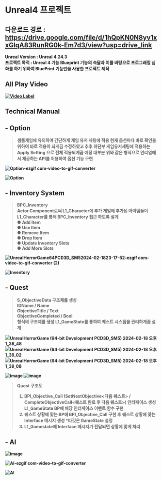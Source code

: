 # Unreal4 프로젝트

## 다운로드 경로 : https://drive.google.com/file/d/1hQpKN0N8yv1xxGIqA83RunRG0k-Em7d3/view?usp=drive_link

<strong>Unreal Version : Unreal 4.24.3<br/> 
<strong>프로젝트 목적 : Unreal 4 기능 Blueprint 기능의 숙달과 이를 바탕으로 프로그래밍 심화를 하기 위하여 BluePrint 기능만을 사용한 프로젝트 제작

## All Play Video
[![Video Label](http://img.youtube.com/vi/7PDlvy-wnq0/0.jpg)](https://youtu.be/7PDlvy-wnq0)

## Technical Manual

## - Option 

> 샘플게임에 유의하여 간단하게 게임 유저 세팅에 적용 현재 옵션마다 바로 확인을 위하여 바로 적용이 되게끔 수정하였고 추후 하단부 게임유저세팅에 적용하는 Apply Setting 으로 전체 적용되게끔 예정
대부분 위와 같은 형식으로 언리얼에서 제공하는 API를 이용하여 옵션 기능 구현

![Option-ezgif com-video-to-gif-converter](https://github.com/showhohxc/Unreal4-FirstPersonView/assets/98040028/778d77f2-fdda-463d-98b0-82b32ec734c8)

![Option](https://github.com/showhohxc/Unreal4-FirstPersonView/assets/98040028/2df9c018-a9f5-4e5e-8926-030304930ca0)

## - Inventory System

> BPC_Inventory<br/> 
> Actor Component로써 L1_Character에 추가 게임에 추가된 아이템들이 L1_Character를 통해 BPC_Inventory 접근 하도록 설계<br/> 
> ● Add Item<br/> 
> ● Use Item<br/> 
> ● Remove Item<br/> 
> ● Drop Item<br/> 
> ● Update Inventory Slots<br/> 
> ● Add More Slots<br/> 

![UnrealHorrorGame64PCD3D_SM52024-02-1823-17-52-ezgif com-video-to-gif-converter (2)](https://github.com/showhohxc/Unreal4-FirstPersonView/assets/98040028/638fb7f6-8b05-45b8-9f4b-44428b250d61)

![Inventory](https://github.com/showhohxc/Unreal4-FirstPersonView/assets/98040028/6f7f6e2a-3d69-4bc7-b613-4cd54fa3ea69)


## - Quest

> S_ObjectiveData 구조체를 생성<br/> 
> IDName / Name<br/> 
> ObjectiveTitle / Text<br/> 
> ObjectiveCompleted / Bool<br/> 
> 형식의 구조체를 생성 L1_GameState를 통하여 퀘스트 시스템을 관리하게끔 설계<br/> 

![UnrealHorrorGame (64-bit Development PCD3D_SM5)  2024-02-18 오후 1_38_48](https://github.com/showhohxc/Unreal4-FirstPersonView/assets/98040028/c40b2521-73b4-4219-86e4-12eb4e0b0d2a)
![UnrealHorrorGame (64-bit Development PCD3D_SM5)  2024-02-18 오후 1_39_02](https://github.com/showhohxc/Unreal4-FirstPersonView/assets/98040028/1a18ee52-b540-4e89-9089-72a901c5426d)
![UnrealHorrorGame (64-bit Development PCD3D_SM5)  2024-02-18 오후 1_39_08](https://github.com/showhohxc/Unreal4-FirstPersonView/assets/98040028/a04cc2a6-b568-4872-b014-75e8ae33fab1)

![image](https://github.com/showhohxc/Unreal4-FirstPersonView/assets/98040028/b13ec00b-4816-4038-b639-359717fcafda)
![image](https://github.com/showhohxc/Unreal4-FirstPersonView/assets/98040028/cab148b0-9639-4f98-9744-2c90be299ed6)

> Quest 구조도<br/> 
> 1. BPI_Objective_Call (SetNextObjective<다음 퀘스트> / CompleteObjectiveCall<퀘스트 완료 후 다음 퀘스트>) 인터페이스 생성 L1_GameState BP에 해당 인터페이스 이벤트 함수 구현<br/> 
> 2. 퀘스트 상황에 맞는 BP에 BPI_Objective_Call 구현 후 퀘스트 상황에 맞는 Interface 메시지 생성 *타깃은 GameState 설정<br/> 
> 3. L1_Gamestate에 Interface 메시지가 전달되면 상황에 맞게 처리<br/> 

## - AI

![image](https://github.com/showhohxc/Unreal4-FirstPersonView/assets/98040028/6e709c89-4331-4420-b701-66cfb856356d)


![AI-ezgif com-video-to-gif-converter](https://github.com/showhohxc/Unreal4-FirstPersonView/assets/98040028/706c2715-c322-4b7f-ac52-a20f1971720d)


![AI](https://github.com/showhohxc/Unreal4-FirstPersonView/assets/98040028/c089da04-1a37-4d18-87c6-0c4d1e1d1ee3)
